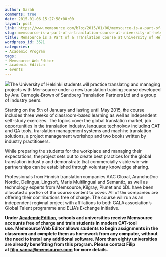 ```yaml
---
author: Sarah
comments: true
date: 2015-01-06 15:27:58+00:00
layout: post
link: https://www.memsource.com/blog/2015/01/06/memsource-is-a-part-of-a-translation-course-at-university-of-helsinki/
slug: memsource-is-a-part-of-a-translation-course-at-university-of-helsinki
title: Memsource is a Part of a Translation Course at University of Helsinki
wordpress_id: 3521
categories:
- Academic Program
tags:
- Memsource Web Editor
- Academic Edition
- events
---
```


[![](/wp-content/uploads/2015/01/summerschool-300x224.jpg)](http://www.helsinki.fi/annualreport2013/glance.html)The University of Helsinki students will practice translating and managing projects with Memsource under a new translation training course developed by Anu Carnegie-Brown of Sandberg Translation Partners Ltd and a group of industry peers.<!-- more -->

Starting on the 5th of January and lasting until May 2015, the course includes three weeks of classroom-based learning as well as independent self-study exercises. The topics cover the global translation market, job opportunities in the translation industry, language technology including CAT and QA tools, translation management systems and machine translation solutions, a project management workshop and two books written by industry practitioners.

While preparing the students for the workplace and managing their expectations, the project sets out to create best practices for the global translation industry and demonstrate that commercially viable win-win partnerships can be established through voluntary knowledge sharing.

Professionals from Finnish translation companies AAC Global, AranchoDoc Nordic, Delingua, Lingsoft, Maris Multilingual and Semantix, as well as technology experts from Memsource, Kilgray, Plunet and SDL have been allocated a portion of the course content to cover. All of the companies are offering their contributions free of charge. The course will run as an independent regional project with affiliations to both GALA association’s Global Talent programme and ELIA’s Exchange initiative.

__Under [Academic Edition](http://support.memsource.com/topic/what-is-the-academic-edition-and-how-to-set-it-up), schools and universities receive Memsource accounts free of charge and train students in modern CAT-tool use. Memsource Web Editor allows students to begin assignments in the classroom and complete them as homework from any computer, without the need to install any additional software. More than eighty universities are already benefitting from this program. Please contact Filip at [filip.sanca@memsource.com](mailto:filip.sanca@memsource.com) for more details.__
